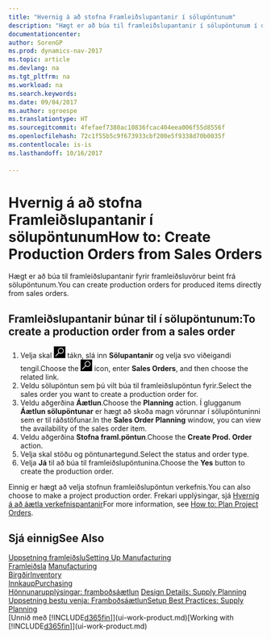 ```yaml
---
title: "Hvernig á að stofna Framleiðslupantanir í sölupöntunum"
description: "Hægt er að búa til framleiðslupantanir í sölupöntunum í deild Sölu og markaðssetningar."
documentationcenter: 
author: SorenGP
ms.prod: dynamics-nav-2017
ms.topic: article
ms.devlang: na
ms.tgt_pltfrm: na
ms.workload: na
ms.search.keywords: 
ms.date: 09/04/2017
ms.author: sgroespe
ms.translationtype: HT
ms.sourcegitcommit: 4fefaef7380ac10836fcac404eea006f55d8556f
ms.openlocfilehash: 72c1f55b5c9f673933cbf200e5f9338d70b0035f
ms.contentlocale: is-is
ms.lasthandoff: 10/16/2017

---
```

# <a name="how-to-create-production-orders-from-sales-orders"></a><span data-ttu-id="7db9c-103">Hvernig á að stofna Framleiðslupantanir í sölupöntunum</span><span class="sxs-lookup"><span data-stu-id="7db9c-103">How to: Create Production Orders from Sales Orders</span></span>
<span data-ttu-id="7db9c-104">Hægt er að búa til framleiðslupantanir fyrir framleiðsluvörur beint frá sölupöntunum.</span><span class="sxs-lookup"><span data-stu-id="7db9c-104">You can create production orders for produced items directly from sales orders.</span></span>  

## <a name="to-create-a-production-order-from-a-sales-order"></a><span data-ttu-id="7db9c-105">Framleiðslupantanir búnar til í sölupöntunum:</span><span class="sxs-lookup"><span data-stu-id="7db9c-105">To create a production order from a sales order</span></span>  

1.  <span data-ttu-id="7db9c-106">Velja skal ![Leit að síðu eða skýrslu](media/ui-search/search_small.png "Leit að síðu eða skýrslu táknið") tákn, slá inn  **Sölupantanir** og velja svo viðeigandi tengil.</span><span class="sxs-lookup"><span data-stu-id="7db9c-106">Choose the ![Search for Page or Report](media/ui-search/search_small.png "Search for Page or Report icon") icon, enter **Sales Orders**, and then choose the related link.</span></span>  
2.  <span data-ttu-id="7db9c-107">Veldu sölupöntun sem þú vilt búa til framleiðslupöntun fyrir.</span><span class="sxs-lookup"><span data-stu-id="7db9c-107">Select the sales order you want to create a production order for.</span></span>  
3.  <span data-ttu-id="7db9c-108">Veldu aðgerðina **Áætlun**.</span><span class="sxs-lookup"><span data-stu-id="7db9c-108">Choose the **Planning** action.</span></span> <span data-ttu-id="7db9c-109">Í glugganum **Áætlun sölupöntunar** er hægt að skoða magn vörunnar í sölupöntuninni sem er til ráðstöfunar.</span><span class="sxs-lookup"><span data-stu-id="7db9c-109">In the **Sales Order Planning** window, you can view the availability of the sales order item.</span></span>  
4.  <span data-ttu-id="7db9c-110">Veldu aðgerðina **Stofna framl.pöntun**.</span><span class="sxs-lookup"><span data-stu-id="7db9c-110">Choose the **Create Prod. Order** action.</span></span>  
5.  <span data-ttu-id="7db9c-111">Velja skal stöðu og pöntunartegund.</span><span class="sxs-lookup"><span data-stu-id="7db9c-111">Select the status and order type.</span></span>  
6.  <span data-ttu-id="7db9c-112">Velja **Já** til að búa til framleiðslupöntunina.</span><span class="sxs-lookup"><span data-stu-id="7db9c-112">Choose the **Yes** button to create the production order.</span></span>

<span data-ttu-id="7db9c-113">Einnig er hægt að velja stofnun framleiðslupöntun verkefnis.</span><span class="sxs-lookup"><span data-stu-id="7db9c-113">You can also choose to make a project production order.</span></span> <span data-ttu-id="7db9c-114">Frekari upplýsingar, sjá [Hvernig á að áætla verkefnispantanir](production-how-to-plan-project-orders.md)</span><span class="sxs-lookup"><span data-stu-id="7db9c-114">For more information, see [How to: Plan Project Orders](production-how-to-plan-project-orders.md).</span></span>   

## <a name="see-also"></a><span data-ttu-id="7db9c-115">Sjá einnig</span><span class="sxs-lookup"><span data-stu-id="7db9c-115">See Also</span></span>  
[<span data-ttu-id="7db9c-116">Uppsetning framleiðslu</span><span class="sxs-lookup"><span data-stu-id="7db9c-116">Setting Up Manufacturing</span></span>](production-configure-production-processes.md)  
<span data-ttu-id="7db9c-117">[Framleiðsla](production-manage-manufacturing.md)  </span><span class="sxs-lookup"><span data-stu-id="7db9c-117">[Manufacturing](production-manage-manufacturing.md)  </span></span>  
[<span data-ttu-id="7db9c-118">Birgðir</span><span class="sxs-lookup"><span data-stu-id="7db9c-118">Inventory</span></span>](inventory-manage-inventory.md)  
[<span data-ttu-id="7db9c-119">Innkaup</span><span class="sxs-lookup"><span data-stu-id="7db9c-119">Purchasing</span></span>](purchasing-manage-purchasing.md)  
<span data-ttu-id="7db9c-120">[Hönnunarupplýsingar: framboðsáætlun](design-details-supply-planning.md) </span><span class="sxs-lookup"><span data-stu-id="7db9c-120">[Design Details: Supply Planning](design-details-supply-planning.md) </span></span>  
[<span data-ttu-id="7db9c-121">Uppsetning bestu venja: Framboðsáætlun</span><span class="sxs-lookup"><span data-stu-id="7db9c-121">Setup Best Practices: Supply Planning</span></span>](setup-best-practices-supply-planning.md)  
<span data-ttu-id="7db9c-122">[Unnið með [!INCLUDE[d365fin](includes/d365fin_md.md)]](ui-work-product.md)</span><span class="sxs-lookup"><span data-stu-id="7db9c-122">[Working with [!INCLUDE[d365fin](includes/d365fin_md.md)]](ui-work-product.md)</span></span>

